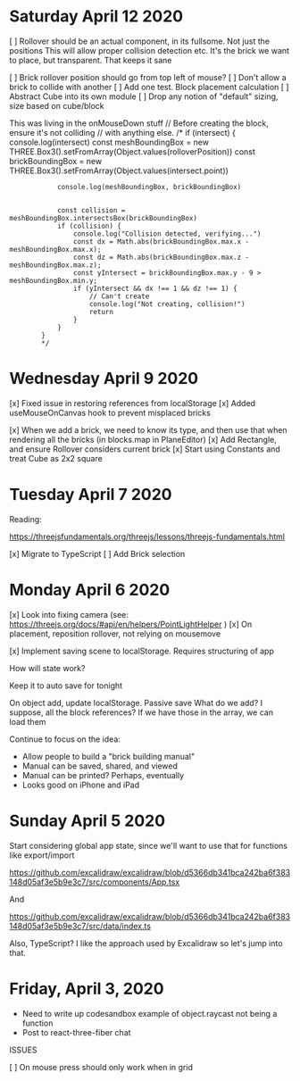 # Saturday April 12 2020

[ ] Rollover should be an actual component, in its fullsome. Not just the positions
        This will allow proper collision detection etc.
        It's the brick we want to place, but transparent. That keeps it sane

[ ] Brick rollover position should go from top left of mouse?
[ ] Don't allow a brick to collide with another
[ ] Add one test. Block placement calculation
[ ] Abstract Cube into its own module
[ ] Drop any notion of "default" sizing, size based on cube/block

This was living in the onMouseDown stuff
            // Before creating the block, ensure it's not colliding
            // with anything else.
            /*
            if (intersect) {
                console.log(intersect)
                const meshBoundingBox = new THREE.Box3().setFromArray(Object.values(rolloverPosition))
                const brickBoundingBox = new THREE.Box3().setFromArray(Object.values(intersect.point))

                console.log(meshBoundingBox, brickBoundingBox)


                const collision = meshBoundingBox.intersectsBox(brickBoundingBox)
                if (collision) {
                    console.log("Collision detected, verifying...")
                    const dx = Math.abs(brickBoundingBox.max.x - meshBoundingBox.max.x);
                    const dz = Math.abs(brickBoundingBox.max.z - meshBoundingBox.max.z);
                    const yIntersect = brickBoundingBox.max.y - 9 > meshBoundingBox.min.y;
                    if (yIntersect && dx !== 1 && dz !== 1) {
                        // Can't create
                        console.log("Not creating, collision!")
                        return
                    }
                }
            }
            */


# Wednesday April 9 2020

[x] Fixed issue in restoring references from localStorage
[x] Added useMouseOnCanvas hook to prevent misplaced bricks


[x] When we add a brick, we need to know its type, and then use that when rendering all the bricks (in blocks.map in PlaneEditor)
[x] Add Rectangle, and ensure Rollover considers current brick
[x] Start using Constants and treat Cube as 2x2 square

# Tuesday April 7 2020

Reading:

https://threejsfundamentals.org/threejs/lessons/threejs-fundamentals.html

[x] Migrate to TypeScript
[ ] Add Brick selection


# Monday April 6 2020

[x] Look into fixing camera (see: https://threejs.org/docs/#api/en/helpers/PointLightHelper )
[x] On placement, reposition rollover, not relying on mousemove

[x] Implement saving scene to localStorage. Requires structuring of app

How will state work?

Keep it to auto save for tonight

On object add, update localStorage. Passive save
What do we add? I suppose, all the block references? If we have those in the array, we can load them

Continue to focus on the idea:

- Allow people to build a "brick building manual"
- Manual can be saved, shared, and viewed
- Manual can be printed? Perhaps, eventually
- Looks good on iPhone and iPad


# Sunday April 5 2020

Start considering global app state, since we'll want to use that for functions like export/import

https://github.com/excalidraw/excalidraw/blob/d5366db341bca242ba6f383148d05af3e5b9e3c7/src/components/App.tsx

And

https://github.com/excalidraw/excalidraw/blob/d5366db341bca242ba6f383148d05af3e5b9e3c7/src/data/index.ts

Also, TypeScript? I like the approach used by Excalidraw so let's jump into that.

# Friday, April 3, 2020

- Need to write up codesandbox example of object.raycast not being a function
- Post to react-three-fiber chat

ISSUES

[ ] On mouse press should only work when in grid
